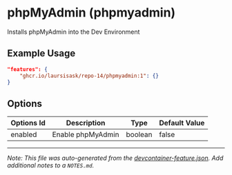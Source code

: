 
# phpMyAdmin (phpmyadmin)

Installs phpMyAdmin into the Dev Environment

## Example Usage

```json
"features": {
    "ghcr.io/laursisask/repo-14/phpmyadmin:1": {}
}
```

## Options

| Options Id | Description | Type | Default Value |
|-----|-----|-----|-----|
| enabled | Enable phpMyAdmin | boolean | false |



---

_Note: This file was auto-generated from the [devcontainer-feature.json](https://github.com/laursisask/repo-14/blob/main/features/src/phpmyadmin/devcontainer-feature.json).  Add additional notes to a `NOTES.md`._
